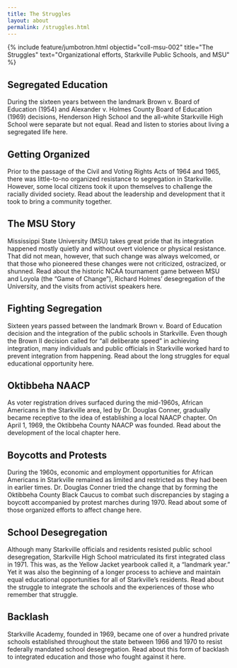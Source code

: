 ```yaml
---
title: The Struggles
layout: about
permalink: /struggles.html
---
```

{% include feature/jumbotron.html objectid="coll-msu-002" title="The Struggles" text="Organizational efforts, Starkville Public Schools, and MSU" %}

## Segregated Education
<!--<img src="">-->
During the sixteen years between the landmark Brown v. Board of Education (1954) and Alexander v. Holmes County Board of Education (1969) decisions, Henderson High School and the all-white Starkville High School were separate but not equal.  Read and listen to stories about living a segregated life here.
<!--<a href="insertlinkhere">Read more</a>. -->

## Getting Organized
<!--<img src="">-->
Prior to the passage of the Civil and Voting Rights Acts of 1964 and 1965, there was little-to-no organized resistance to segregation in Starkville. However, some local citizens took it upon themselves to challenge the racially divided society. Read about the leadership and development that it took to bring a community together.
<!--<a href="insertlinkhere">Read more</a>. -->

## The MSU Story
<!--<img src="">-->
Mississippi State University (MSU) takes great pride that its integration happened mostly quietly and without overt violence or physical resistance.  That did not mean, however, that such change was always welcomed, or that those who pioneered these changes were not criticized, ostracized, or shunned.  Read about the historic NCAA tournament game between MSU and Loyola (the “Game of Change”), Richard Holmes’ desegregation of the University, and the visits from activist speakers here.
<!--<a href="insertlinkhere">Read more</a>. -->

## Fighting Segregation
<!--<img src="">-->
Sixteen years passed between the landmark Brown v. Board of Education decision and the integration of the public schools in Starkville.  Even though the Brown II  decision called for “all deliberate speed” in achieving integration, many individuals and public officials in Starkville worked hard to prevent integration from happening.  Read about the long struggles for equal educational opportunity here.
<!--<a href="insertlinkhere">Read more</a>. -->

## Oktibbeha NAACP
<!--<img src="">-->
As voter registration drives surfaced during the mid-1960s, African Americans in the Starkville area, led by Dr. Douglas Conner, gradually became receptive to the idea of establishing a local NAACP chapter. On April 1, 1969, the Oktibbeha County NAACP was founded. Read about the development of the local chapter here.
<!--<a href="insertlinkhere">Read more</a>. -->

## Boycotts and Protests
<!--<img src="">-->
During the 1960s, economic and employment opportunities for African Americans in Starkville remained as limited and restricted as they had been in earlier times. Dr. Douglas Conner tried the change that by forming the Oktibbeha County Black Caucus to combat such discrepancies by staging a boycott accompanied by protest marches during 1970. Read about some of those organized efforts to affect change here.
<!--<a href="insertlinkhere">Read more</a>. -->

## School Desegregation
<!--<img src="">-->
Although many Starkville officials and residents resisted public school desegregation, Starkville High School matriculated its first integrated class in 1971.  This was, as the Yellow Jacket yearbook called it, a “landmark year.”  Yet it was also the beginning of a longer process to achieve and maintain equal educational opportunities for all of Starkville’s residents.  Read about the struggle to integrate the schools and the experiences of those who remember that struggle.
<!--<a href="insertlinkhere">Read more</a>. -->

## Backlash
<!--<img src="">-->
Starkville Academy, founded in 1969, became one of over a hundred private schools established throughout the state between 1966 and 1970 to resist federally mandated school desegregation.  Read about this form of backlash to integrated education and those who fought against it here.
<!--<a href="insertlinkhere">Read more</a>. -->